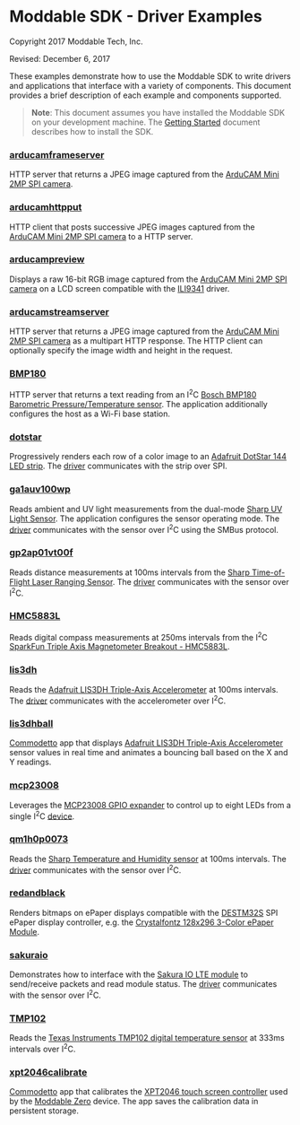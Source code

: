 # Moddable SDK - Driver Examples

Copyright 2017 Moddable Tech, Inc.

<!-- Last edit: 12/6/2017 BSF -->

Revised: December 6, 2017

These examples demonstrate how to use the Moddable SDK to write drivers and applications that interface with a variety of components. This document provides a brief description of each example and components supported.

> **Note**: This document assumes you have installed the Moddable SDK on your development machine. The [Getting Started](../../documentation/Moddable%20SDK%20-%20Getting%20Started.md) document describes how to install the SDK.

### [arducamframeserver](./arducamframeserver)

HTTP server that returns a JPEG image captured from the [ArduCAM Mini 2MP SPI camera](http://www.arducam.com/arducam-mini-released/).

### [arducamhttpput](./arducamhttpput)

HTTP client that posts successive JPEG images captured from the [ArduCAM Mini 2MP SPI camera](http://www.arducam.com/arducam-mini-released/) to a HTTP server.

### [arducampreview](./arducampreview)

Displays a raw 16-bit RGB image captured from the [ArduCAM Mini 2MP SPI camera](http://www.arducam.com/arducam-mini-released/) on a LCD screen compatible with the [ILI9341](../../modules/drivers/ili9341) driver.

### [arducamstreamserver](./arducamstreamserver)

HTTP server that returns a JPEG image captured from the [ArduCAM Mini 2MP SPI camera](http://www.arducam.com/arducam-mini-released/) as a multipart HTTP response. The HTTP client can optionally specify the image width and height in the request.

### [BMP180](./BMP180)

HTTP server that returns a text reading from an I<sup>2</sup>C [Bosch BMP180 Barometric Pressure/Temperature sensor](https://www.adafruit.com/product/1603). The application additionally configures the host as a Wi-Fi base station.

### [dotstar](./dotstar)

Progressively renders each row of a color image to an [Adafruit DotStar 144 LED strip](https://www.adafruit.com/product/2242). The [driver](../../modules/drivers/dotstar) communicates with the strip over SPI.

### [ga1auv100wp](./ga1auv100wp)
Reads ambient and UV light measurements from the dual-mode [Sharp UV Light Sensor](http://www.sharp-world.com/products/device/lineup/selection/opto/receiving_light/opic/ultraviolet/index.html). The application configures the sensor operating mode. The [driver](../../modules/drivers/ga1auv100wp) communicates with the sensor over I<sup>2</sup>C using the SMBus protocol.

### [gp2ap01vt00f](./gp2ap01vt00f)
Reads distance measurements at 100ms intervals from the [Sharp Time-of-Flight Laser Ranging Sensor](http://www.sunnic.com/upfiles/tw_/sharp/GP2AP01VT00F.pdf). The [driver](../../modules/drivers/gp2ap01vt00f) communicates with the sensor over I<sup>2</sup>C.

### [HMC5883L](./HMC5883L)

Reads digital compass measurements at 250ms intervals from the I<sup>2</sup>C [SparkFun Triple Axis Magnetometer Breakout - HMC5883L](https://www.sparkfun.com/products/retired/10530).	
### [lis3dh](./lis3dh)

Reads the [Adafruit LIS3DH Triple-Axis Accelerometer](https://www.adafruit.com/product/2809) at 100ms intervals. The [driver](../../modules/drivers/lis3dh) communicates with the accelerometer over I<sup>2</sup>C.

### [lis3dhball](./lis3dhball)

[Commodetto](../../documentation/commodetto/commodetto.md) app that displays [Adafruit LIS3DH Triple-Axis Accelerometer](https://www.adafruit.com/product/2809) sensor values in real time and animates a bouncing ball based on the X and Y readings.

### [mcp23008](./mcp23008)

Leverages the [MCP23008 GPIO expander](https://www.adafruit.com/product/593) to control up to eight LEDs from a single I<sup>2</sup>C [device](../../modules/drivers/mcp23008).

### [qm1h0p0073](./qm1h0p0073)
Reads the [Sharp Temperature and Humidity sensor](http://www.sharp-world.com/products/device/lineup/selection/rf/tem_hum/index.html) at 100ms intervals. The [driver](../../modules/drivers/qm1h0p0073) communicates with the sensor over I<sup>2</sup>C.

### [redandblack](./redandblack)
Renders bitmaps on ePaper displays compatible with the [DESTM32S](../../modules/drivers/destm32s) SPI ePaper display controller, e.g. the [Crystalfontz 128x296 3-Color ePaper Module](https://www.crystalfontz.com/product/cfap128296d00290-128x296-epaper-display).

### [sakuraio](./sakuraio)
Demonstrates how to interface with the [Sakura IO LTE module](http://python-sakuraio.readthedocs.io/en/latest/index.html) to send/receive packets and read module status. The [driver](../../modules/drivers/sakuraio) communicates with the sensor over I<sup>2</sup>C.

### [TMP102](./TMP102)
Reads the [Texas Instruments TMP102 digital temperature sensor](https://www.sparkfun.com/products/13314) at 333ms intervals over I<sup>2</sup>C.

### [xpt2046calibrate](./xpt2046calibrate)
[Commodetto](../../documentation/commodetto/commodetto.md) app that calibrates the [XPT2046 touch screen controller](../../modules/drivers/xpt2046) used by the [Moddable Zero](../../documentation/etc/moddablezero.md) device. The app saves the calibration data in persistent storage.
